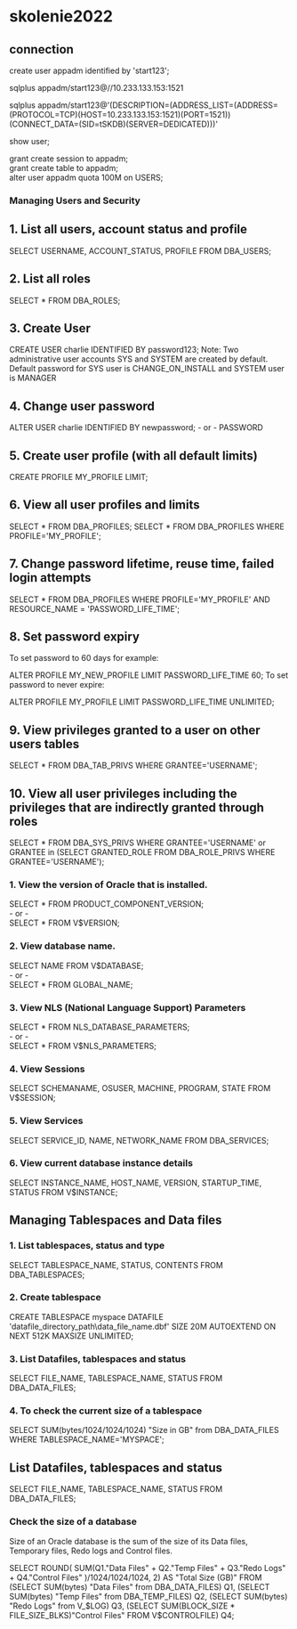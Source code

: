 # skolenie2022

## connection

create user appadm identified by 'start123'; <br />

sqlplus appadm/start123@//10.233.133.153:1521 <br />

sqlplus appadm/start123@'(DESCRIPTION=(ADDRESS_LIST=(ADDRESS=(PROTOCOL=TCP)(HOST=10.233.133.153:1521)(PORT=1521))(CONNECT_DATA=(SID=tSKDB)(SERVER=DEDICATED)))' 
<br />

show user; <br />

grant create session to appadm; <br />
grant create table to appadm; <br />
alter user appadm quota 100M on USERS;


### Managing Users and Security
## 1. List all users, account status and profile
   SELECT USERNAME, ACCOUNT_STATUS, PROFILE FROM DBA_USERS;
   
## 2. List all roles
   SELECT * FROM DBA_ROLES;
   
## 3. Create User
   CREATE USER charlie IDENTIFIED BY password123;
   Note: Two administrative user accounts SYS and SYSTEM are created by default. Default password for SYS user is CHANGE_ON_INSTALL and SYSTEM user is MANAGER
   
## 4. Change user password
   ALTER USER charlie IDENTIFIED BY newpassword;
    - or -
   PASSWORD
   
## 5. Create user profile (with all default limits)
   CREATE PROFILE MY_PROFILE LIMIT;
   
## 6. View all user profiles and limits
   SELECT * FROM DBA_PROFILES;
   SELECT * FROM DBA_PROFILES WHERE PROFILE='MY_PROFILE';
   
## 7. Change password lifetime, reuse time, failed login attempts
   SELECT * FROM DBA_PROFILES WHERE PROFILE='MY_PROFILE' AND RESOURCE_NAME = 'PASSWORD_LIFE_TIME';
   
## 8. Set password expiry
To set password to 60 days for example:

   ALTER PROFILE MY_NEW_PROFILE LIMIT PASSWORD_LIFE_TIME 60;
To set password to never expire:

   ALTER PROFILE MY_PROFILE LIMIT PASSWORD_LIFE_TIME UNLIMITED;
## 9. View privileges granted to a user on other users tables
   SELECT * FROM DBA_TAB_PRIVS WHERE GRANTEE='USERNAME';
## 10. View all user privileges including the privileges that are indirectly granted through roles
   SELECT * FROM DBA_SYS_PRIVS WHERE GRANTEE='USERNAME' or GRANTEE in (SELECT GRANTED_ROLE FROM DBA_ROLE_PRIVS WHERE GRANTEE='USERNAME');



### 1. View the version of Oracle that is installed.
   SELECT * FROM PRODUCT_COMPONENT_VERSION; <br />
    - or - <br />
   SELECT * FROM V$VERSION; <br />
   
### 2. View database name.
   SELECT NAME FROM V$DATABASE; <br />
    - or - <br />
   SELECT * FROM GLOBAL_NAME; <br />
### 3. View NLS (National Language Support) Parameters
   SELECT * FROM NLS_DATABASE_PARAMETERS; <br />
    - or - <br />
   SELECT * FROM V$NLS_PARAMETERS; <br />
   
### 4. View Sessions
   SELECT SCHEMANAME, OSUSER, MACHINE, PROGRAM, STATE FROM V$SESSION; <br />
   
### 5. View Services
   SELECT SERVICE_ID, NAME, NETWORK_NAME FROM DBA_SERVICES; <br />
   
### 6. View current database instance details
   SELECT INSTANCE_NAME, HOST_NAME, VERSION, STARTUP_TIME, STATUS FROM V$INSTANCE; <br />

## Managing Tablespaces and Data files
### 1. List tablespaces, status and type
   SELECT TABLESPACE_NAME, STATUS, CONTENTS FROM DBA_TABLESPACES; <br />
   
### 2. Create tablespace
   CREATE TABLESPACE myspace 
       DATAFILE 'datafile_directory_path\data_file_name.dbf' 
       SIZE 20M 
       AUTOEXTEND ON
       NEXT 512K
    MAXSIZE UNLIMITED;
    
### 3. List Datafiles, tablespaces and status
   SELECT FILE_NAME, TABLESPACE_NAME, STATUS FROM DBA_DATA_FILES;
   
### 4. To check the current size of a tablespace
   SELECT SUM(bytes/1024/1024/1024) "Size in GB" from DBA_DATA_FILES WHERE TABLESPACE_NAME='MYSPACE';

## List Datafiles, tablespaces and status
   SELECT FILE_NAME, TABLESPACE_NAME, STATUS FROM DBA_DATA_FILES;

### Check the size of a database
Size of an Oracle database is the sum of the size of its Data files, Temporary files, Redo logs and Control files.

   SELECT ROUND(
       SUM(Q1."Data Files" + 
           Q2."Temp Files" + 
           Q3."Redo Logs" + 
           Q4."Control Files"
           )/1024/1024/1024,  2) 
       AS "Total Size (GB)"
   FROM
    (SELECT SUM(bytes) "Data Files" from DBA_DATA_FILES) Q1,
    (SELECT SUM(bytes) "Temp Files" from DBA_TEMP_FILES) Q2,
    (SELECT SUM(bytes) "Redo Logs" from V_$LOG) Q3,
    (SELECT SUM(BLOCK_SIZE * FILE_SIZE_BLKS)"Control Files" FROM V$CONTROLFILE) Q4;


